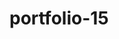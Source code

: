 # portfolio-15

<!--
index.html (72 portfolio 10)

D:\1a = مسار تعليم الويب الزيرو\0 المسارات الثلاثة بشكل عام\5 = تصميات اخري\7 = ف موقع شخصي\a20 = m\الملفات


-->
